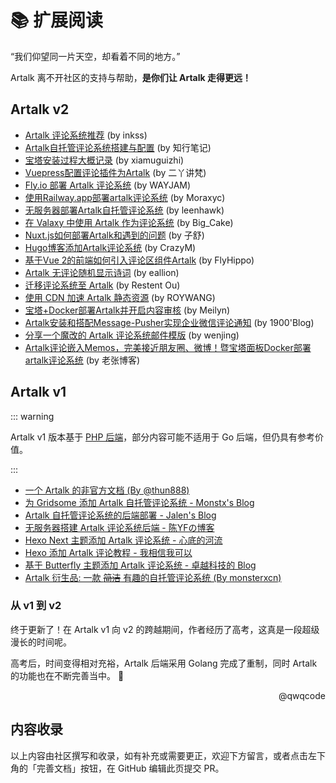 # 📚 扩展阅读

“我们仰望同一片天空，却看着不同的地方。”

Artalk 离不开社区的支持与帮助，**是你们让 Artalk 走得更远！**

## Artalk v2

- [Artalk 评论系统推荐](https://inkss.cn/blog/8f37d8c3/) (by inkss)
- [Artalk自托管评论系统搭建与配置](https://www.richarvin.com/artalk-zi-tuo-guan-ping-lun-xi-tong-da-jian-yu-pei-zhi/) (by 知行笔记)
- [宝塔安装过程大概记录](https://github.com/ArtalkJS/Artalk/discussions/46) (by xiamuguizhi)
- [Vuepress配置评论插件为Artalk](https://wiki.eryajf.net/pages/b74c2b/) (by 二丫讲梵)
- [Fly.io 部署 Artalk 评论系统](https://wayjam.me/posts/artalk-deploy-on-flyio/) (by WAYJAM)
- [使用Railway.app部署artalk评论系统](https://blog.moraxyc.com/post/eidb8276/) (by Moraxyc)
- [无服务器部署Artalk自托管评论系统](https://www.leenhawk.com/posts/3932123804/) (by leenhawk)
- [在 Valaxy 中使用 Artalk 作为评论系统](https://www.lihaoyu.cn/posts/use-artalk-in-valaxy) (by Big_Cake)
- [Nuxt.js如何部署Artalk和遇到的问题](https://cloud.tencent.com/developer/article/2018911) (by 子舒)
- [Hugo博客添加Artalk评论系统](http://notesth.com/blog-add-artalk-comment-system.html) (by CrazyM)
- [基于Vue 2的前端如何引入评论区组件Artalk](https://www.cnblogs.com/hippofly/p/18160151) (by FlyHippo)
- [Artalk 无评论随机显示诗词](https://cloud.tencent.com/developer/article/2345925) (by eallion)
- [迁移评论系统至 Artalk](https://blog.gxres.net/posts/move-to-artalk-comment-system) (by Restent Ou)
- [使用 CDN 加速 Artalk 静态资源](https://roy.wang/artalk-static-quicken/) (by ROYWANG)
- [宝塔+Docker部署Artalk并开启内容审核](https://www.meilyn.top/baota-docker-artalk/) (by Meilyn)
- [Artalk安装和搭配Message-Pusher实现企业微信评论通知](https://1900.live/artalk-message-pusher-wework-comment-notification/) (by 1900'Blog)
- [分享一个魔改的 Artalk 评论系统邮件模版](https://blog.wenjing.xin/archives/79edfaac-103c-47e1-9248-34dda06a17e5) (by wenjing)
- [Artalk评论嵌入Memos，完美接近朋友圈、微博！暨宝塔面板Docker部署artalk评论系统](https://laozhang.org/archives/3389.html) (by 老张博客)

## Artalk v1

::: warning

Artalk v1 版本基于 [PHP 后端](https://github.com/ArtalkJS/ArtalkPHP)，部分内容可能不适用于 Go 后端，但仍具有参考价值。

:::

- [一个 Artalk 的非官方文档 (By @thun888)](https://blog.hzchu.top/wiki/Artalk-doc/)
- [为 Gridsome 添加 Artalk 自托管评论系统 - Monstx's Blog](https://blog.monsterx.cn/code/use-self-hosted-comment-system-in-gridsome/)
- [Artalk 自托管评论系统的后端部署 - Jalen's Blog](https://blog.jalenchuh.cn/posts/artalk-api-php/)
- [无服务器搭建 Artalk 评论系统后端 - 陈YFの博客](https://blog.cyfan.top/p/480ab6ed.html)
- [Hexo Next 主题添加 Artalk 评论系统 - 心底的河流](https://lhy.life/20201126-artalk-next/)
- [Hexo 添加 Artalk 评论教程 - 我相信我可以](https://butterfly.imlete.cn/article/Hexo-Artalk.html)
- [基于 Butterfly 主题添加 Artalk 评论系统 - 卓越科技的 Blog](https://blog.imzykj.cn/posts/93afb348/)
- [Artalk 衍生品: 一款 ~~简洁~~ 有趣的自托管评论系统 (By monsterxcn)](https://github.com/monsterxcn/Artalk)

### 从 v1 到 v2

终于更新了！在 Artalk v1 向 v2 的跨越期间，作者经历了高考，这真是一段超级漫长的时间呢。

高考后，时间变得相对充裕，Artalk 后端采用 Golang 完成了重制，同时 Artalk 的功能也在不断完善当中。 🥳

<p style="text-align: right;">@qwqcode</p>

## 内容收录

以上内容由社区撰写和收录，如有补充或需要更正，欢迎下方留言，或者点击左下角的「完善文档」按钮，在 GitHub 编辑此页提交 PR。
